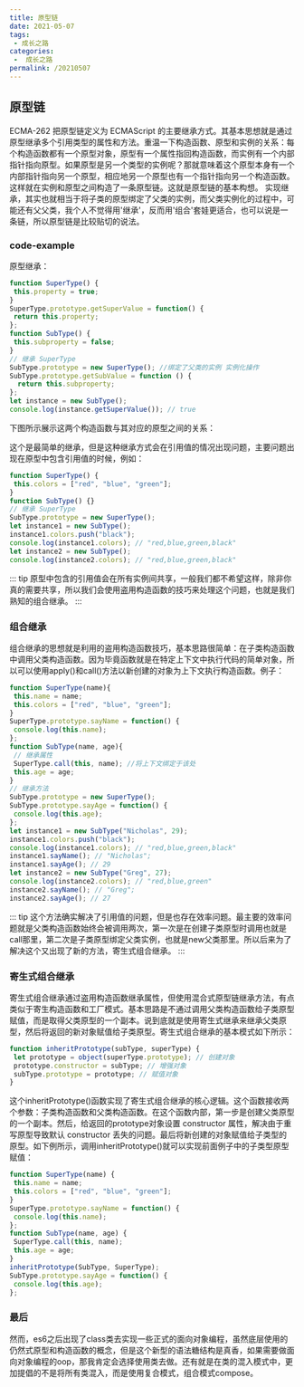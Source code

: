 ```yaml
---
title: 原型链
date: 2021-05-07
tags:
 - 成长之路
categories:
 -  成长之路
permalink: /20210507
---
```


## 原型链
ECMA-262 把原型链定义为 ECMAScript 的主要继承方式。其基本思想就是通过原型继承多个引用类型的属性和方法。重温一下构造函数、原型和实例的关系：每个构造函数都有一个原型对象，原型有一个属性指回构造函数，而实例有一个内部指针指向原型。如果原型是另一个类型的实例呢？那就意味着这个原型本身有一个内部指针指向另一个原型，相应地另一个原型也有一个指针指向另一个构造函数。这样就在实例和原型之间构造了一条原型链。这就是原型链的基本构想。
实现继承，其实也就相当于将子类的原型绑定了父类的实例，而父类实例化的过程中，可能还有父父类，我个人不觉得用'继承'，反而用'组合'套娃更适合，也可以说是一条链，所以原型链是比较贴切的说法。

### code-example
原型继承：
```js
function SuperType() { 
 this.property = true; 
} 
SuperType.prototype.getSuperValue = function() { 
 return this.property; 
}; 
function SubType() { 
 this.subproperty = false; 
} 
// 继承 SuperType 
SubType.prototype = new SuperType(); //绑定了父类的实例 实例化操作
SubType.prototype.getSubValue = function () { 
  return this.subproperty; 
}; 
let instance = new SubType(); 
console.log(instance.getSuperValue()); // true
```
下图所示展示这两个构造函数与其对应的原型之间的关系：
<img :src="$withBase('/assets/20210507/01.jpg')" alt="">

这个是最简单的继承，但是这种继承方式会在引用值的情况出现问题，主要问题出现在原型中包含引用值的时候，例如：
```js
function SuperType() { 
 this.colors = ["red", "blue", "green"]; 
} 
function SubType() {} 
// 继承 SuperType 
SubType.prototype = new SuperType(); 
let instance1 = new SubType(); 
instance1.colors.push("black"); 
console.log(instance1.colors); // "red,blue,green,black" 
let instance2 = new SubType(); 
console.log(instance2.colors); // "red,blue,green,black"
```
::: tip
原型中包含的引用值会在所有实例间共享，一般我们都不希望这样，除非你真的需要共享，所以我们会使用盗用构造函数的技巧来处理这个问题，也就是我们熟知的组合继承。
:::

### 组合继承
组合继承的思想就是利用的盗用构造函数技巧，基本思路很简单：在子类构造函数中调用父类构造函数。因为毕竟函数就是在特定上下文中执行代码的简单对象，所以可以使用apply()和call()方法以新创建的对象为上下文执行构造函数。例子：
```js
function SuperType(name){ 
 this.name = name; 
 this.colors = ["red", "blue", "green"]; 
} 
SuperType.prototype.sayName = function() { 
 console.log(this.name); 
}; 
function SubType(name, age){ 
 // 继承属性
 SuperType.call(this, name); //将上下文绑定于该处
 this.age = age; 
} 
// 继承方法
SubType.prototype = new SuperType(); 
SubType.prototype.sayAge = function() { 
 console.log(this.age); 
}; 
let instance1 = new SubType("Nicholas", 29); 
instance1.colors.push("black"); 
console.log(instance1.colors); // "red,blue,green,black" 
instance1.sayName(); // "Nicholas"; 
instance1.sayAge(); // 29 
let instance2 = new SubType("Greg", 27); 
console.log(instance2.colors); // "red,blue,green" 
instance2.sayName(); // "Greg"; 
instance2.sayAge(); // 27
```
::: tip
这个方法确实解决了引用值的问题，但是也存在效率问题。最主要的效率问题就是父类构造函数始终会被调用两次，第一次是在创建子类原型时调用也就是call那里，第二次是子类原型绑定父类实例，也就是new父类那里。所以后来为了解决这个又出现了新的方法，寄生式组合继承。
:::

### 寄生式组合继承
寄生式组合继承通过盗用构造函数继承属性，但使用混合式原型链继承方法，有点类似于寄生构造函数和工厂模式。基本思路是不通过调用父类构造函数给子类原型赋值，而是取得父类原型的一个副本。说到底就是使用寄生式继承来继承父类原型，然后将返回的新对象赋值给子类原型。寄生式组合继承的基本模式如下所示：
```js
function inheritPrototype(subType, superType) { 
 let prototype = object(superType.prototype); // 创建对象
 prototype.constructor = subType; // 增强对象 
 subType.prototype = prototype; // 赋值对象
}
```
这个inheritPrototype()函数实现了寄生式组合继承的核心逻辑。这个函数接收两个参数：子类构造函数和父类构造函数。在这个函数内部，第一步是创建父类原型的一个副本。然后，给返回的prototype对象设置 constructor 属性，解决由于重写原型导致默认 constructor 丢失的问题。最后将新创建的对象赋值给子类型的原型。如下例所示，调用inheritPrototype()就可以实现前面例子中的子类型原型赋值：
```js
function SuperType(name) { 
 this.name = name; 
 this.colors = ["red", "blue", "green"]; 
} 
SuperType.prototype.sayName = function() { 
 console.log(this.name); 
}; 
function SubType(name, age) { 
 SuperType.call(this, name);
 this.age = age; 
} 
inheritPrototype(SubType, SuperType); 
SubType.prototype.sayAge = function() { 
 console.log(this.age); 
};
```

### 最后
然而，es6之后出现了class类去实现一些正式的面向对象编程，虽然底层使用的仍然式原型和构造函数的概念，但是这个新型的语法糖结构是真香，如果需要做面向对象编程的oop，那我肯定会选择使用类去做。还有就是在类的混入模式中，更加提倡的不是将所有类混入，而是使用复合模式，组合模式compose。